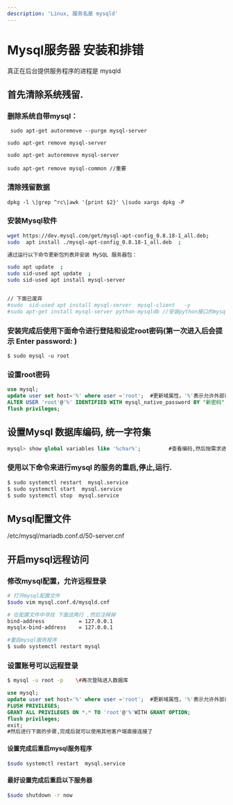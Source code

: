 ```yaml
---
description: 'Linux, 服务名是 mysqld'
---
```


# Mysql服务器 安装和排错

真正在后台提供服务程序的进程是 mysqld

## 首先清除系统残留.

### 删除系统自带mysql：

     sudo apt-get autoremove --purge mysql-server
    
    sudo apt-get remove mysql-server
    
    sudo apt-get autoremove mysql-server
    
    sudo apt-get remove mysql-common //重要

### 清除残留数据

    dpkg -l \|grep ^rc\|awk '{print $2}' \|sudo xargs dpkg -P

### 安装Mysql软件

```bash
wget https://dev.mysql.com/get/mysql-apt-config_0.8.18-1_all.deb;
sudo  apt install ./mysql-apt-config_0.8.18-1_all.deb  ;

通过运行以下命令更新包列表并安装 MySQL 服务器包：

sudo apt update  ;
sudo sid-used apt update  ;
sudo sid-used apt install mysql-server


// 下面已废弃
#sudo  sid-used apt install mysql-server  mysql-client   -y
#sudo apt-get install mysql-server python-mysqldb //安装python接口的mysql
```

### 安装完成后使用下面命令进行登陆和设定root密码\(第一次进入后会提示 Enter password: \) 

```shell
$ sudo mysql -u root
```



### 设置root密码

```sql
use mysql;
update user set host='%' where user ='root';  #更新域属性，'%'表示允许外部访问
ALTER USER 'root'@'%' IDENTIFIED WITH mysql_native_password BY "新密码";
flush privileges;
```

## 设置Mysql 数据库编码, 统一字符集

```sql
mysql> show global variables like '%char%';         #查看编码,然后按需求进行设置
```



### 使用以下命令来进行mysql 的服务的重启,停止,运行.

```bash
$ sudo systemctl restart  mysql.service 
$ sudo systemctl start  mysql.service 
$ sudo systemctl stop  mysql.service 
```

## Mysql配置文件

/etc/mysql/mariadb.conf.d/50-server.cnf



## 开启mysql远程访问

### 修改mysql配置，允许远程登录

```bash
# 打开mysql配置文件
$sudo vim mysql.conf.d/mysqld.cnf  

# 在配置文件中寻找 下面这两行 ,然后注释掉
bind-address           = 127.0.0.1
mysqlx-bind-address    = 127.0.0.1

#重启mysql服务程序
$ sudo systemctl restart mysql
```

### 设置账号可以远程登录

```bash
$ mysql -u root -p    \#再次登陆进入数据库
```

```sql
use mysql;
update user set host='%' where user ='root';  #更新域属性，'%'表示允许外部访问
FLUSH PRIVILEGES;
GRANT ALL PRIVILEGES ON *.* TO 'root'@'%'WITH GRANT OPTION;
flush privileges;
exit;
#然后进行下面的步骤,完成后就可以使用其他客户端直接连接了
```

#### 设置完成后重启mysql服务程序

```bash
$sudo systemctl restart  mysql.service 
```

#### 最好设置完成后重启以下服务器

```bash
$sudo shutdown -r now 
```


